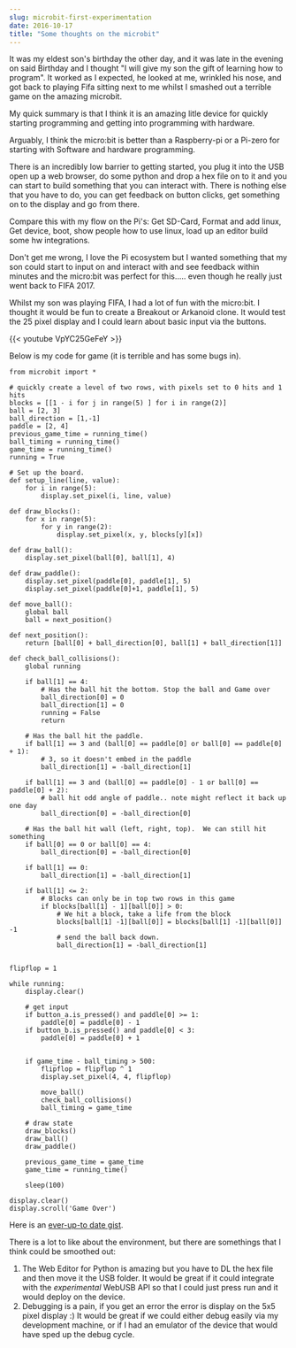 ```yaml
---
slug: microbit-first-experimentation
date: 2016-10-17
title: "Some thoughts on the microbit"
---
```


It was my eldest son's birthday the other day, and it was late in the evening on
said Birthday and I thought "I will give my son the gift of learning how to
program". It worked as I expected, he looked at me, wrinkled his nose, and got
back to playing Fifa sitting next to me whilst I smashed out a terrible game on
the amazing microbit.

My quick summary is that I think it is an amazing litle device for quickly
starting programming and getting into programming with hardware.

Arguably, I think the micro:bit is better than a Raspberry-pi or a Pi-zero for
starting with Software and hardware programming.

There is an incredibly low barrier to getting started, you plug it into the USB
open up a web browser, do some python and drop a hex file on to it and you can
start to build something that you can interact with. There is nothing else that
you have to do, you can get feedback on button clicks, get something on to the
display and go from there.

Compare this with my flow on the Pi's: Get SD-Card, Format and add linux, Get
device, boot, show people how to use linux, load up an editor build some hw
integrations.

Don't get me wrong, I love the Pi ecosystem but I wanted something that my son
could start to input on and interact with and see feedback within minutes and
the micro:bit was perfect for this..... even though he really just went back
to FIFA 2017.

Whilst my son was playing FIFA, I had a lot of fun with the micro:bit. I thought
it would be fun to create a Breakout or Arkanoid clone.  It would test the 25
pixel display and I could learn about basic input via the buttons.

{{< youtube VpYC25GeFeY >}}

Below is my code for game (it is terrible and has some bugs in).

```
from microbit import *

# quickly create a level of two rows, with pixels set to 0 hits and 1 hits
blocks = [[1 - i for j in range(5) ] for i in range(2)]
ball = [2, 3]
ball_direction = [1,-1]
paddle = [2, 4]
previous_game_time = running_time()
ball_timing = running_time()
game_time = running_time()
running = True

# Set up the board.
def setup_line(line, value):
    for i in range(5):
        display.set_pixel(i, line, value)

def draw_blocks():
    for x in range(5):
        for y in range(2):
            display.set_pixel(x, y, blocks[y][x])

def draw_ball():
    display.set_pixel(ball[0], ball[1], 4)

def draw_paddle():
    display.set_pixel(paddle[0], paddle[1], 5)
    display.set_pixel(paddle[0]+1, paddle[1], 5)

def move_ball():
    global ball
    ball = next_position()

def next_position():
    return [ball[0] + ball_direction[0], ball[1] + ball_direction[1]]

def check_ball_collisions():
    global running

    if ball[1] == 4:
        # Has the ball hit the bottom. Stop the ball and Game over
        ball_direction[0] = 0
        ball_direction[1] = 0
        running = False
        return

    # Has the ball hit the paddle.
    if ball[1] == 3 and (ball[0] == paddle[0] or ball[0] == paddle[0] + 1):
        # 3, so it doesn't embed in the paddle
        ball_direction[1] = -ball_direction[1]

    if ball[1] == 3 and (ball[0] == paddle[0] - 1 or ball[0] == paddle[0] + 2):
        # ball hit odd angle of paddle.. note might reflect it back up one day
        ball_direction[0] = -ball_direction[0]

    # Has the ball hit wall (left, right, top).  We can still hit something
    if ball[0] == 0 or ball[0] == 4:
        ball_direction[0] = -ball_direction[0]

    if ball[1] == 0:
        ball_direction[1] = -ball_direction[1]

    if ball[1] <= 2:
        # Blocks can only be in top two rows in this game
        if blocks[ball[1] - 1][ball[0]] > 0:
            # We hit a block, take a life from the block
            blocks[ball[1] -1][ball[0]] = blocks[ball[1] -1][ball[0]] -1
            # send the ball back down.
            ball_direction[1] = -ball_direction[1]


flipflop = 1

while running:
    display.clear()

    # get input
    if button_a.is_pressed() and paddle[0] >= 1:
        paddle[0] = paddle[0] - 1
    if button_b.is_pressed() and paddle[0] < 3:
        paddle[0] = paddle[0] + 1


    if game_time - ball_timing > 500:
        flipflop = flipflop ^ 1
        display.set_pixel(4, 4, flipflop)

        move_ball()
        check_ball_collisions()
        ball_timing = game_time

    # draw state
    draw_blocks()
    draw_ball()
    draw_paddle()

    previous_game_time = game_time
    game_time = running_time()

    sleep(100)

display.clear()
display.scroll('Game Over')
```

Here is an [ever-up-to date gist](https://gist.github.com/PaulKinlan/235efaa3acc539b99e613a59097e4527).

There is a lot to like about the environment, but there are somethings that I
think could be smoothed out:

1. The Web Editor for Python is amazing but you have to DL the hex file and
   then move it the USB folder. It would be great if it could integrate with
   the *experimental* WebUSB API so that I could just press run and it would
   deploy on the device.
2. Debugging is a pain, if you get an error the error is display on the 5x5
   pixel display :)  It would be great if we could either debug easily via my
   development machine, or if I had an emulator of the device that would have
   sped up the debug cycle.